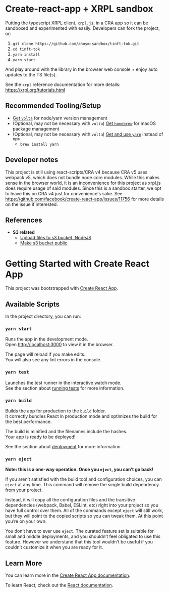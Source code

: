 # Create-react-app + XRPL sandbox

Putting the typescript XRPL client, [`xrpl.js`](https://github.com/XRPLF/xrpl.js), in a CRA app so it can be sandboxed and experimented with easily. Developers can fork the project, or:

1. `git clone https://github.com/ahoym-sandbox/tinft-tok.git`
2. `cd tinft-tok`
3. `yarn install`
4. `yarn start`

And play around with the library in the browser web console + enjoy auto updates to the TS file(s).

See the `xrpl` reference documentation for more details: https://xrpl.org/tutorials.html

## Recommended Tooling/Setup

- [Get `volta`](https://volta.sh/) for node/yarn version management
- (Optional, may not be necessary with `volta`) [Get `homebrew`](https://brew.sh/) for macOS package management
- (Optional, may not be necessary with `volta`) [Get and use `yarn`](https://classic.yarnpkg.com/en/docs/install/#homebrew) instead of `npm`
  - `brew install yarn`

## Developer notes

This project is still using react-scripts/CRA v4 because CRA v5 uses webpack v5, which does not bundle node core modules. While this makes sense in the browser world, it is an inconvenience for this project as xrpl.js does require usage of said modules. Since this is a sandbox starter, we opt to leave this on CRA v4 just for convenience's sake. See https://github.com/facebook/create-react-app/issues/11756 for more details on the issue if interested.

## References

- **S3 related**
  - [Upload files to s3 bucket, NodeJS](https://flaviocopes.com/node-upload-files-s3/)
  - [Make s3 bucket public](https://bobbyhadz.com/blog/get-s3-bucket-url)

# Getting Started with Create React App

This project was bootstrapped with [Create React App](https://github.com/facebook/create-react-app).

## Available Scripts

In the project directory, you can run:

### `yarn start`

Runs the app in the development mode.\
Open [http://localhost:3000](http://localhost:3000) to view it in the browser.

The page will reload if you make edits.\
You will also see any lint errors in the console.

### `yarn test`

Launches the test runner in the interactive watch mode.\
See the section about [running tests](https://facebook.github.io/create-react-app/docs/running-tests) for more information.

### `yarn build`

Builds the app for production to the `build` folder.\
It correctly bundles React in production mode and optimizes the build for the best performance.

The build is minified and the filenames include the hashes.\
Your app is ready to be deployed!

See the section about [deployment](https://facebook.github.io/create-react-app/docs/deployment) for more information.

### `yarn eject`

**Note: this is a one-way operation. Once you `eject`, you can’t go back!**

If you aren’t satisfied with the build tool and configuration choices, you can `eject` at any time. This command will remove the single build dependency from your project.

Instead, it will copy all the configuration files and the transitive dependencies (webpack, Babel, ESLint, etc) right into your project so you have full control over them. All of the commands except `eject` will still work, but they will point to the copied scripts so you can tweak them. At this point you’re on your own.

You don’t have to ever use `eject`. The curated feature set is suitable for small and middle deployments, and you shouldn’t feel obligated to use this feature. However we understand that this tool wouldn’t be useful if you couldn’t customize it when you are ready for it.

## Learn More

You can learn more in the [Create React App documentation](https://facebook.github.io/create-react-app/docs/getting-started).

To learn React, check out the [React documentation](https://reactjs.org/).
